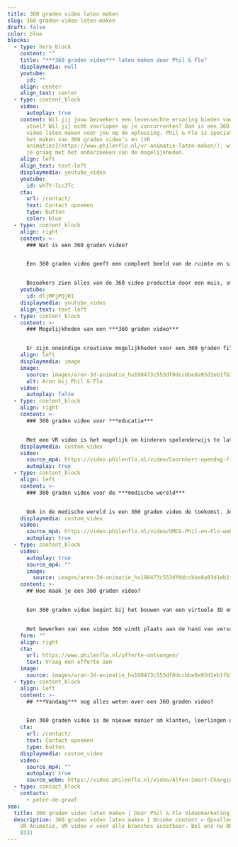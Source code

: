 ```yaml
---
title: 360 graden video laten maken
slug: 360-graden-video-laten-maken
draft: false
color: blue
blocks:
  - type: hero_block
    content: ""
    title: "***360 graden video*** laten maken door Phil & Flo"
    displaymedia: null
    youtube:
      id: ""
    align: center
    align_text: center
  - type: content_block
    video:
      autoplay: true
    content: Wil jij jouw bezoekers een levensechte ervaring bieden vanuit de luie
      stoel? Wil jij echt voorlopen op je concurrenten? Dan is een 360 graden
      video laten maken voor jou op de oplossing. Phil & Flo is specialist in
      het maken van 360 graden video’s en [VR
      animaties](https://www.philenflo.nl/vr-animatie-laten-maken/), wij helpen
      je graag met het onderzoeken van de mogelijkheden.
    align: left
    align_text: text-left
    displaymedia: youtube_video
    youtube:
      id: whTY-lLc2Tc
    cta:
      url: /contact/
      text: Contact opnemen
      type: button
      color: blue
  - type: content_block
    align: right
    content: >-
      ### Wat is een 360 graden video?


      Een 360 graden video geeft een compleet beeld van de ruimte en situatie in alle richtingen. De kijker kan helemaal om zich heen kijken. Phil & Flo bouwt voor een video 360 een virtuele 3D omgeving en daar komt een virtuele camera in om een grote animatie van de film te maken. 


      Bezoekers zien alles van de 360 video productie door een muis, smartphonescherm of toetsenbord te gebruiken om het zicht door de ruimte heen te laten bewegen. Bij het dragen van een VR bril is het zelfs mogelijk om door het hoofd te bewegen in de rondte te kijken in 360 graden video’s. Zo ervaart de bezoeker het kijken naar de film als het zien in het gewone leven.
    youtube:
      id: 0ljMPjPQjRI
    displaymedia: youtube_video
    align_text: text-left
  - type: content_block
    content: >-
      ### Mogelijkheden van een ***360 graden video***


      Er zijn oneindige creatieve mogelijkheden voor een 360 graden film. Om je van inspiratie te voorzien leggen we je graag wat voorbeelden uit. Heb je zelf een ander idee in gedachten? Leg het aan ons voor en wij komen graag met een voorstel. De mogelijkheden zijn oneindig.
    align: left
    displaymedia: image
    image:
      source: images/aron-3d-animatie_hu198473c553df0dccbbe8a93d1eb1fb38_183067_930x500_fill_q75_box_center.jpg
      alt: Aron bij Phil & Flo
    video:
      autoplay: false
  - type: content_block
    align: right
    content: >-
      ### 360 graden video voor ***educatie***


      Met een VR video is het mogelijk om kinderen spelenderwijs te laten leren, dit is natuurlijk altijd beter dan het lezen uit een boekje. Een 360 graden video is niet alleen geschikt voor kleine kinderen, maar ook voor de oudere student.  Een gemiddeld mens onthoudt 10% wat het hoort, 20% van wat het leest en maar liefst 90% van wat het ervaart. Dit zorgt ervoor dat een 360 graden video zeer effectief is. Wil je als school echt effectief kennis overdragen? Dan is een 360 graden video de oplossing.
    displaymedia: custom_video
    video:
      source_mp4: https://video.philenflo.nl/video/Coornhert-opendag-film2-Phil-en-Flo.mp4
      autoplay: true
  - type: content_block
    align: left
    content: >-
      ### 360 graden video voor de ***medische wereld***


      Ook in de medische wereld is een 360 graden video de toekomst. Je kan onder andere artsen beter opleiden door een [VR video](https://www.philenflo.nl/oplossingen/virtual-reality/). Een student geneeskunde kan een operatie ontelbare keren meemaken voordat hij zelf gaat opereren. Dit zorgt voor veel minder medische fouten. Kijkoperaties kunnen worden nagebootst en door het besturen van virtuele instrumenten kan men handelingen oefenen. Voornamelijk dankzij het trainen van de oog-handcoördinatie kunnen artsen zich goed voorbereiden op een operatie.
    displaymedia: custom_video
    video:
      source_mp4: https://video.philenflo.nl/video/UMCG-Phil-en-Flo-website-source.mp4
      autoplay: true
  - type: content_block
    video:
      autoplay: true
      source_mp4: ""
      image:
        source: images/aron-3d-animatie_hu198473c553df0dccbbe8a93d1eb1fb38_183067_930x500_fill_q75_box_center.jpg
    content: >-
      ## Hoe maak je een 360 graden video?


      Een 360 graden video begint bij het bouwen van een virtuele 3D omgeving. Hierin plaatsen wij een virtuele camera om vervolgens een grote animatie van de film te maken. Er komen verschillende aspecten kijken bij het maken van een 360 video productie. Het opzetten van de omgeving en het filmen van de situatie is nog maar het begin, want het is natuurlijk ook nodig om de video te bewerken.


      Het bewerken van een video 360 vindt plaats aan de hand van verschillende technieken. Denk maar aan het bepalen van de kijkrichting, maar ook aan de toevoeging van een titel of het realiseren van audio en muziek. Met de toevoeging van dergelijke effecten is het onder meer mogelijk om bij de kijker zelfs de zintuigen te laten prikkelen. Denk maar aan een combinatie van het kijken naar de beelden, het horen van geluid en de associatie met geurbeleving. Na de bewerking van een 360 graden video is de film klaar om gezien te worden. Overigens is daarbij een extra belevingseffect aan te brengen door een VR bril op te zetten.
    form: ""
    align: right
    cta:
      url: https://www.philenflo.nl/offerte-ontvangen/
      text: Vraag een offerte aan
    image:
      source: images/aron-3d-animatie_hu198473c553df0dccbbe8a93d1eb1fb38_183067_930x500_fill_q75_box_center.jpg
  - type: content_block
    align: left
    content: >-
      ## ***Vandaag*** nog alles weten over een 360 graden video?


      Een 360 graden video is de nieuwe manier om klanten, leerlingen of partners wat te laten ervaren of meemaken. Ben je nieuwsgierig naar de mogelijkheden van een 360 graden video? Kom snel met ons in contact en kom vandaag alles nog te weten over de oneindige wereld van 360 graden video’s, zoals [virtuele tours](https://www.philenflo.nl/virtuele-tour/). Beleef bij ons in de VR Room de ervaring van Virtual Reality!
    cta:
      url: /contact/
      text: Contact opnemen
      type: button
    displaymedia: custom_video
    video:
      source_mp4: ""
      autoplay: true
      source_webm: https://video.philenflo.nl/video/Alfen-Smart-Charging-Network-Philenflo.webm
  - type: contact_block
    contacts:
      - peter-de-graaf
seo:
  title: 360 graden video laten maken | Door Phil & Flo Videomarketing
  description: 360 graden video laten maken | Unieke content ✔ Opvallend verhaal ✔
    VR Animatie, VR video ✔ voor alle branches inzetbaar. Bel ons nu 085 - 273
    8331
---
```

